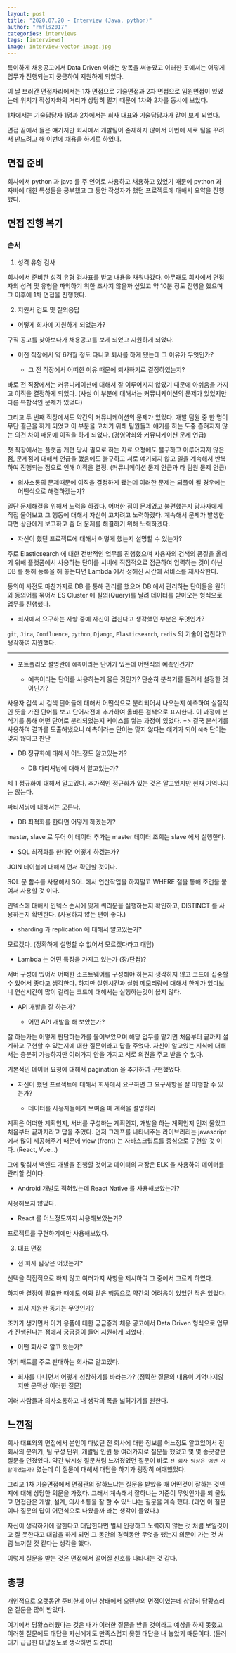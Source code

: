 ```yaml
---
layout: post
title: "2020.07.20 - Interview (Java, python)"
author: "rmfls2017"
categories: interviews
tags: [interviews]
image: interview-vector-image.jpg
---
```


특이하게 채용공고에서 Data Driven 이라는 항목을 써놓았고 이러한 곳에서는 어떻게 업무가 진행되는지 궁금하여 지원하게 되었다.

이 날 보러간 면접자리에서는 1차 면접으로 기술면접과 2차 면접으로 임원면접이 있었는데 위치가 작성자와의 거리가 상당히 멀기 때문에 1차와 2차를 동시에 보았다.

1차에서는 기술담당자 1명과 2차에서는 회사 대표와 기술담당자가 같이 보게 되었다.

면접 끝에서 들은 얘기지만 회사에서 개발팀이 존재하지 않아서 이번에 새로 팀을 꾸려서 만드려고 해 이번에 채용을 하기로 하였다.

## 면접 준비

회사에서 python 과 java 를 주 언어로 사용하고 채용하고 있었기 때문에 python 과 자바에 대한 특성들을 공부했고 그 동안 작성자가 했던 프로젝트에 대해서 요약을 진행했다.

## 면접 진행 복기

### 순서

1. 성격 유형 검사

회사에서 준비한 성격 유형 검사표를 받고 내용을 채워나갔다. 아무래도 회사에서 면접자의 성격 및 유형을 파악하기 위한 조사지 않을까 싶었고 약 10분 정도 진행을 했으며 그 이후에 1차 면접을 진행했다.

2. 지원서 검토 및 질의응답

* 어떻게 회사에 지원하게 되었는가?

구직 공고를 찾아보다가 채용공고를 보게 되었고 지원하게 되었다.

* 이전 직장에서 약 6개월 정도 다니고 퇴사를 하게 됐는데 그 이유가 무엇인가?

    * 그 전 직장에서 어떠한 이유 때문에 퇴사하기로 결정하였는지?

바로 전 직장에서는 커뮤니케이션에 대해서 잘 이루어지지 않았기 때문에 아쉬움을 가지고 이직을 결정하게 되었다. (사실 이 부분에 대해서는 커뮤니케이션의 문제가 있었지만 다른 복합적인 문제가 있었다)

그리고 두 번째 직장에서도 약간의 커뮤니케이션의 문제가 있었다. 개발 팀원 중 한 명이 무단 결근을 하게 되었고 이 부분을 고치기 위해 팀원들과 얘기를 하는 도중 좁혀지지 않는 의견 차이 때문에 이직을 하게 되었다. (경영악화와 커뮤니케이션 문제 언급)

첫 직장에서는 플랫폼 개편 당시 필요로 하는 자료 요청에도 불구하고 이루어지지 않은 점, 문제점에 대해서 언급을 했음에도 불구하고 서로 얘기되지 않고 일을 계속해서 반복하여 진행되는 점으로 인해 이직을 결정. (커뮤니케이션 문제 언급과 타 팀원 문제 언급)

* 의사소통의 문제때문에 이직을 결정하게 됐는데 이러한 문제는 되풀이 될 경우에는 어떤식으로 해결하겠는가?

일단 문제해결을 위해서 노력을 하겠다. 어떠한 점이 문제였고 불편했는지 당사자에게 직접 물어보고 그 행동에 대해서 자신이 고치려고 노력하겠다. 계속해서 문제가 발생한다면 상관에게 보고하고 좀 더 문제를 해결하기 위해 노력하겠다.

* 자신이 했던 프로젝트에 대해서 어떻게 했는지 설명할 수 있는가?

주로 Elasticsearch 에 대한 전반적인 업무를 진행했으며 사용자의 검색의 품질을 올리기 위해 플랫폼에서 사용하는 단어를 서버에 직접적으로 접근하여 입력하는 것이 아닌 DB 를 통해 등록을 해 놓는다면 Lambda 에서 정해진 시간에 서비스를 재시작한다.

동의어 사전도 마찬가지로 DB 를 통해 관리를 했으며 DB 에서 관리하는 단어들을 원어와 동의어를 묶어서 ES Cluster 에 질의(Query)를 날려 데이터를 받아오는 형식으로 업무를 진행했다.

* 회사에서 요구하는 사항 중에 자신이 겹친다고 생각했던 부분은 무엇인가?

`git`, `Jira`, `Confluence`, `python`, `Django`, `Elasticsearch`, `redis` 의 기술이 겹친다고 생각하여 지원했다.


---

* 포트폴리오 설명란에 `예측`이라는 단어가 있는데 어떤식의 예측인건가?

    * 예측이라는 단어를 사용하는게 옳은 것인가? 단순히 분석기를 돌려서 설정한 것 아닌가?

사용자 검색 시 검색 단어들에 대해서 어떤식으로 분리되어서 나오는지 예측하여 실질적인 뜻을 가진 단어를 보고 단어사전에 추가하여 옳바른 검색으로 표시한다. 이 과정에 분석기를 통해 어떤 단어로 분리되었는지 케이스를 쌓는 과정이 있었다. => 결국 분석기를 사용하여 결과를 도출해냈으니 예측이라는 단어는 맞지 않다는 얘기가 되어 `예측` 단어는 맞지 않다고 판단

* DB 정규화에 대해서 어느정도 알고있는가?

    * DB 파티셔닝에 대해서 알고있는가?

제 1 정규화에 대해서 알고있다. 추가적인 정규화가 있는 것은 알고있지만 현재 기억나지는 않는다.

파티셔닝에 대해서는 모른다.

* DB 최적화를 한다면 어떻게 하겠는가?

master, slave 로 두어 이 데이터 추가는 master 데이터 조회는 slave 에서 실행한다.

* SQL 최적화를 한다면 어떻게 하겠는가?

JOIN 테이블에 대해서 먼저 확인할 것이다.

SQL 문 함수를 사용해서 SQL 에서 연산작업을 하지말고 WHERE 절을 통해 조건을 붙여서 사용할 것 이다.

인덱스에 대해서 인덱스 순서에 맞게 쿼리문을 실행하는지 확인하고, DISTINCT 를 사용하는지 확인한다. (사용하지 않는 편이 좋다.)

* sharding 과 replication 에 대해서 알고있는가?

모르겠다. (정확하게 설명할 수 없어서 모르겠다라고 대답)

* Lambda 는 어떤 특징을 가지고 있는가 (장/단점)?

서버 구성에 있어서 어떠한 소프트웨어를 구성해야 하는지 생각하지 않고 코드에 집중할 수 있어서 좋다고 생각한다. 하지만 실행시간과 실행 메모리량에 대해서 한계가 있다보니 연산시간이 많이 걸리는 코드에 대해서는 실행하는것이 옳지 않다.

* API 개발을 잘 하는가?

    * 어떤 API 개발을 해 보았는가?

잘 하는가는 어떻게 판단하는가를 물어보았으며 해당 업무를 맡기면 처음부터 끝까지 설계하고 구현할 수 있는지에 대한 질문이라고 답을 주었다. 자신이 알고있는 지식에 대해서는 충분히 가능하지만 여러가지 안을 가지고 서로 의견을 주고 받을 수 있다.

기본적인 데이터 요청에 대해서 pagination 을 추가하여 구현했었다.

* 자신이 했던 프로젝트에 대해서 회사에서 요구하면 그 요구사항을 잘 이행할 수 있는가?

    * 데이터를 사용자들에게 보여줄 때 계획을 설명하라

계획은 어떠한 계획인지, 서버를 구성하는 계획인지, 개발을 하는 계획인지 먼저 물었고 처음부터 끝까지라고 답을 주었다. 먼저 그래프를 나타내주는 라이브러리는 javascript 에서 많이 제공해주기 때문에 view (front) 는 자바스크립트를 중심으로 구현할 것 이다. (React, Vue...)

그에 맞춰서 백엔드 개발을 진행할 것이고 데이터의 저장은 ELK 을 사용하여 데이터를 관리할 것이다.

* Android 개발도 적혀있는데 React Native 를 사용해보았는가?

사용해보지 않았다.

* React 를 어느정도까지 사용해보았는가?

프로젝트를 구현하기에만 사용해보았다.

3. 대표 면접

* 전 회사 팀장은 어땠는가?

선택을 직접적으로 하지 않고 여러가지 사항을 제시하여 그 중에서 고르게 하였다.

하지만 결정이 필요한 때에도 이와 같은 행동으로 약간의 어려움이 있었던 적은 있었다.

* 회사 지원한 동기는 무엇인가?

조카가 생기면서 아기 용품에 대한 궁금증과 채용 공고에서 Data Driven 형식으로 업무가 진행된다는 점에서 궁금증이 들어 지원하게 되었다.

* 어떤 회사로 알고 왔는가?

아기 매트를 주로 판매하는 회사로 알고있다.

* 회사를 다니면서 어떻게 성장하기를 바라는가? (정확한 질문의 내용이 기억나지않지만 문맥상 이러한 질문)

여러 사람들과 의사소통하고 내 생각의 폭을 넓혀가기를 원한다.

## 느낀점

회사 대표와의 면접에서 본인이 다녔던 전 회사에 대한 정보를 어느정도 알고있어서 전 회사의 분위기, 팀 구성 단위, 개발팀 인원 등 여러가지로 질문들 했었고 몇 몇 송곳같은 질문을 던졌었다. 약간 낚시성 질문처럼 느껴졌었던 질문이 바로 `전 회사 팀장은 어떤 사람이였는가?` 였는데 이 질문에 대해서 대답을 하기가 굉장히 애매했었다.

그리고 1차 기술면접에서 면접관의 잘하느냐는 질문을 받았을 때 어떤것이 잘하는 것인지에 대해 상당한 의문을 가졌다. 그래서 계속해서 잘하냐는 기준이 무엇인가를 되 물었고 면접관은 개발, 설계, 의사소통을 잘 할 수 있느냐는 질문을 계속 했다. (과연 이 질문이나 질문의 답이 어떤식으로 나왔을까 라는 생각이 들었다.)

자신이 생각하기에 잘한다고 대답한다면 벌써 인정하고 노력하지 않는 것 처럼 보일것이고 잘 못한다고 대답을 하게 되면 그 동안의 경력동안 무엇을 했는지 의문이 가는 것 처럼 느껴질 것 같다는 생각을 했다.

이렇게 질문을 받는 것은 면접에서 떨어질 신호를 나타내는 것 같다.

## 총평

개인적으로 오랫동안 준비한게 아닌 상태에서 오랜만의 면접이였는데 상당히 당황스러운 질문을 많이 받았다. 

여기에서 당황스러웠다는 것은 내가 이러한 질문을 받을 것이라고 예상을 하지 못했고 이러한 질문에도 대답을 자신에게도 만족스럽지 못한 대답을 내 놓았기 때문이다. (둘러대기 급급한 대답정도로 생각하면 되곘다)
